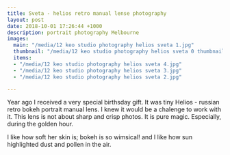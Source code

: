 ```yaml
---
title: Sveta - helios retro manual lense photography
layout: post
date: 2018-10-01 17:26:44 +1000
description: portrait photography Melbourne
images:
  main: "/media/12 keo studio photography helios sveta 1.jpg"
  thumbnail: "/media/12 keo studio photography helios sveta 0 thumbnail.jpg"
  items:
  - "/media/12 keo studio photography helios sveta 4.jpg"
  - "/media/12 keo studio photography helios sveta 3.jpg"
  - "/media/12 keo studio photography helios sveta 2.jpg"

---
```

Year ago I received a very special birthsday gift. It was tiny Helios - russian retro bokeh portrait manual lens. I knew it would be a chalenge to work with it. This lens is not about sharp and crisp photos. It is pure magic. Especially, during the golden hour.

I like how soft her skin is; bokeh is so wimsical! and I like how sun highlighted dust and pollen in the air.